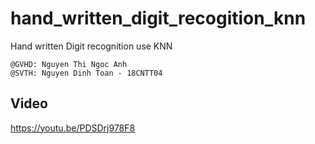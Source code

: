 # hand_written_digit_recogition_knn
Hand written Digit recognition use KNN

```
@GVHD: Nguyen Thi Ngoc Anh
@SVTH: Nguyen Dinh Toan - 18CNTT04
```

## Video

https://youtu.be/PDSDrj978F8
